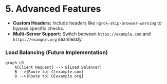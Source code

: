# 5. Advanced Features

- **Custom Headers:** Include headers like `ngrok-skip-browser-warning` to bypass specific checks.
- **Multi-Server Support:** Switch between `https://example.com` and `https://example.org` seamlessly.

### Load Balancing (Future Implementation)
```mermaid
graph LR
    A[Client Request] --> B[Load Balancer]
    B -->|Route to| C[example.com]
    B -->|Route to| D[example.org]
```
